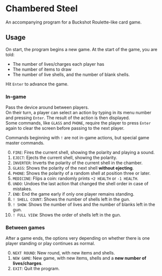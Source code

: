 # Chambered Steel

An accompanying program for a Buckshot Roulette-like card game.

## Usage

On start, the program begins a new game. At the start of the game, you are told:
- The number of lives/charges each player has
- The number of items to draw
- The number of live shells, and the number of blank shells.

Hit `Enter` to advance the game.

### In-game

Pass the device around between players.  
On their turn, a player can select an action by typing in its menu number and pressing `Enter`. 
The result of the action is then displayed.  
Some commands, like `GLASS` and `PHONE`, require the player to press `Enter` again to clear the screen before passing 
to the next player.

Commands beginning with `!` are not in-game actions, but special game master commands.

0. `FIRE`: Fires the current shell, showing the polarity and playing a sound.
1. `EJECT`: Ejects the current shell, showing the polarity.
2. `INVERTER`: Inverts the polarity of the current shell in the chamber.
3. `GLASS`: Shows the polarity of the next shell **without ejecting**.
4. `PHONE`: Shows the polarity of a random shell at position three or later.
5. `MEDICINE`: Flips a coin: randomly prints `+2 HEALTH` or `-1 HEALTH`.
6. `UNDO`: Undoes the last action that changed the shell order in case of mistakes.
7. `END`: End the game early if only one player remains standing.
8. `! SHELL COUNT`: Shows the number of shells left in the gun.
9. `! SHOW`: Shows the number of lives and the number of blanks left in the gun.
10. `! FULL VIEW`: Shows the order of shells left in the gun.


### Between games

After a game ends, the options very depending on whether there is one player standing
or play continues as normal.

0. `NEXT ROUND`: New round, with new items and shells.
1. `NEW GAME`: New game, with new items, shells and a **new number of lives/charges**.
2. `EXIT`: Quit the program.
